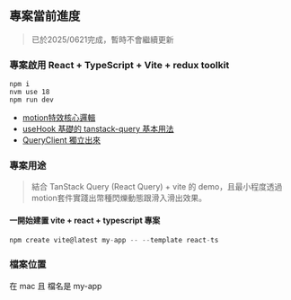 ## 專案當前進度

> 已於2025/0621完成，暫時不會繼續更新

### 專案啟用 React + TypeScript + Vite + redux toolkit

```
npm i
nvm use 18
npm run dev

```
- [motion特效核心邏輯](https://github.com/Vic428-human/motion-example/blob/main/src/App.tsx)
- [useHook 基礎的 tanstack-query 基本用法](https://github.com/Vic428-human/redux-toolkit-and-tanstack-query-demo/blob/main/src/hooks/useApplimittation.ts)
- [QueryClient 獨立出來](https://github.com/Vic428-human/redux-toolkit-and-tanstack-query-demo/blob/main/src/hooks/useApplimittation.ts)

### 專案用途

> 結合 TanStack Query (React Query) + vite 的 demo，且最小程度透過motion套件實踐出幣種閃爍動態跟滑入滑出效果。

#### 一開始建置 vite + react + typescript 專案

```js
npm create vite@latest my-app -- --template react-ts
```

### 檔案位置

在 mac 且 檔名是 my-app
